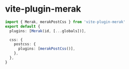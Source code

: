 # vite-plugin-merak


```ts
import { Merak, merakPostCss } from 'vite-plugin-merak'
export default {
  plugins: [Merak(id, [...globals])],

  css: {
    postcss: {
      plugins: [merakPostCss()],
    },
  },
}
```

